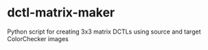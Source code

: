 # dctl-matrix-maker
Python script for creating 3x3 matrix DCTLs using source and target ColorChecker images
